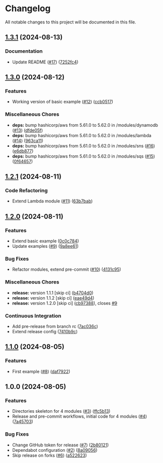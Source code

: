 # Changelog

All notable changes to this project will be documented in this file.

## [1.3.1](https://github.com/sebastianczech/terraform-aws-free-serverless-modules/compare/v1.3.0...v1.3.1) (2024-08-13)

### Documentation

* Update README ([#17](https://github.com/sebastianczech/terraform-aws-free-serverless-modules/issues/17)) ([7252fc4](https://github.com/sebastianczech/terraform-aws-free-serverless-modules/commit/7252fc474eea459ef37892c99776740917aa84a7))

## [1.3.0](https://github.com/sebastianczech/terraform-aws-free-serverless-modules/compare/v1.2.1...v1.3.0) (2024-08-12)

### Features

* Working version of basic example ([#12](https://github.com/sebastianczech/terraform-aws-free-serverless-modules/issues/12)) ([ccb0517](https://github.com/sebastianczech/terraform-aws-free-serverless-modules/commit/ccb051764462f2de87e5d9e457bbf44348a3fb06))

### Miscellaneous Chores

* **deps:** bump hashicorp/aws from 5.61.0 to 5.62.0 in /modules/dynamodb ([#13](https://github.com/sebastianczech/terraform-aws-free-serverless-modules/issues/13)) ([dfde05f](https://github.com/sebastianczech/terraform-aws-free-serverless-modules/commit/dfde05f344a0dffaa7ce38ff9981e2fe76d8e8b0))
* **deps:** bump hashicorp/aws from 5.61.0 to 5.62.0 in /modules/lambda ([#14](https://github.com/sebastianczech/terraform-aws-free-serverless-modules/issues/14)) ([963ca11](https://github.com/sebastianczech/terraform-aws-free-serverless-modules/commit/963ca11ae6dc211b9b3321414a96897452e40eb7))
* **deps:** bump hashicorp/aws from 5.61.0 to 5.62.0 in /modules/sns ([#16](https://github.com/sebastianczech/terraform-aws-free-serverless-modules/issues/16)) ([e6db877](https://github.com/sebastianczech/terraform-aws-free-serverless-modules/commit/e6db8770391939239515a172433cbb3b5e6befb2))
* **deps:** bump hashicorp/aws from 5.61.0 to 5.62.0 in /modules/sqs ([#15](https://github.com/sebastianczech/terraform-aws-free-serverless-modules/issues/15)) ([0f64657](https://github.com/sebastianczech/terraform-aws-free-serverless-modules/commit/0f6465703c582bde9f084cb637f16a73c6811cef))

## [1.2.1](https://github.com/sebastianczech/terraform-aws-free-serverless-modules/compare/v1.2.0...v1.2.1) (2024-08-11)

### Code Refactoring

* Extend Lambda module ([#11](https://github.com/sebastianczech/terraform-aws-free-serverless-modules/issues/11)) ([63b7bab](https://github.com/sebastianczech/terraform-aws-free-serverless-modules/commit/63b7bab10ef4a0cc1898aa807051e249b6cfdfb9))

## [1.2.0](https://github.com/sebastianczech/terraform-aws-free-serverless-modules/compare/v1.1.0...v1.2.0) (2024-08-11)

### Features

* Extend basic example ([0c0c784](https://github.com/sebastianczech/terraform-aws-free-serverless-modules/commit/0c0c7846bca3d0e03a4c0be40fc122e1b4179d13))
* Update examples ([#9](https://github.com/sebastianczech/terraform-aws-free-serverless-modules/issues/9)) ([9a8ee61](https://github.com/sebastianczech/terraform-aws-free-serverless-modules/commit/9a8ee618d05e07da8c8abe601ef9bc784265e122))

### Bug Fixes

* Refactor modules, extend pre-commit ([#10](https://github.com/sebastianczech/terraform-aws-free-serverless-modules/issues/10)) ([4131c95](https://github.com/sebastianczech/terraform-aws-free-serverless-modules/commit/4131c95c9e88a8363f409aaadb04598e0ebb9a71))

### Miscellaneous Chores

* **release:** version 1.1.1 [skip ci] ([b4704d0](https://github.com/sebastianczech/terraform-aws-free-serverless-modules/commit/b4704d06d2803145ee4314a89b8a5858b48ea1f9))
* **release:** version 1.1.2 [skip ci] ([eae49d4](https://github.com/sebastianczech/terraform-aws-free-serverless-modules/commit/eae49d496d8b11ffd8278f26cfaa7c3b78bc49ed))
* **release:** version 1.2.0 [skip ci] ([cb97388](https://github.com/sebastianczech/terraform-aws-free-serverless-modules/commit/cb9738826e3fa2f91ab4d35c0411a882b7659cf5)), closes [#9](https://github.com/sebastianczech/terraform-aws-free-serverless-modules/issues/9)

### Continuous Integration

* Add pre-release from branch rc ([7ac036c](https://github.com/sebastianczech/terraform-aws-free-serverless-modules/commit/7ac036cae742ced6e7a357a304c9a36013244933))
* Extend release config ([7410b9c](https://github.com/sebastianczech/terraform-aws-free-serverless-modules/commit/7410b9c6998130e8eafa5eb25c1da2e362166b6e))

## [1.1.0](https://github.com/sebastianczech/terraform-aws-free-serverless-modules/compare/v1.0.0...v1.1.0) (2024-08-05)

### Features

* First example ([#8](https://github.com/sebastianczech/terraform-aws-free-serverless-modules/issues/8)) ([daf7922](https://github.com/sebastianczech/terraform-aws-free-serverless-modules/commit/daf7922d0cd2fdc162d1fb566f667e04205b6192))

## 1.0.0 (2024-08-05)

### Features

* Directories skeleton for 4 modules ([#3](https://github.com/sebastianczech/terraform-aws-free-serverless-modules/issues/3)) ([ffc5b13](https://github.com/sebastianczech/terraform-aws-free-serverless-modules/commit/ffc5b136e89ffc6ec5060588f793d3b892b861e5))
* Release and pre-commit workflows, initial code for 4 modules ([#4](https://github.com/sebastianczech/terraform-aws-free-serverless-modules/issues/4)) ([7a45703](https://github.com/sebastianczech/terraform-aws-free-serverless-modules/commit/7a457034d9589e74245295c348438e5d7f3a87a2))

### Bug Fixes

* Change GitHub token for release ([#7](https://github.com/sebastianczech/terraform-aws-free-serverless-modules/issues/7)) ([2b80121](https://github.com/sebastianczech/terraform-aws-free-serverless-modules/commit/2b80121700db984f008cebc89dd52fb3b17ba6f3))
* Dependabot configuration ([#2](https://github.com/sebastianczech/terraform-aws-free-serverless-modules/issues/2)) ([8a09056](https://github.com/sebastianczech/terraform-aws-free-serverless-modules/commit/8a0905623232c5a873e8b6d47e6c6ef400adefb5))
* Skip release on forks ([#6](https://github.com/sebastianczech/terraform-aws-free-serverless-modules/issues/6)) ([a522623](https://github.com/sebastianczech/terraform-aws-free-serverless-modules/commit/a52262372cf55fb2af932c8688ea696a434d2fb6))

